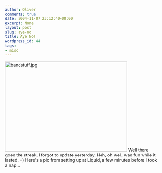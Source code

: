 ```yaml
---
author: Oliver
comments: true
date: 2004-11-07 23:12:40+00:00
excerpt: None
layout: post
slug: aye-no
title: Aye No!
wordpress_id: 44
tags:
- misc
---
```


<img alt="bandstuff.jpg" src="http://www.oliverweb.com/images05/blog/bandstuff.jpg" width="400" height="296" />
Well there goes the streak, I forgot to update yesterday. Heh, oh well, was fun while it lasted. =)  Here's a pic from setting up at Liquid, a few minutes before I took a nap...